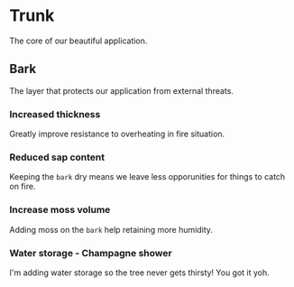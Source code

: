 # Trunk

The core of our beautiful application.


## Bark

The layer that protects our application from external threats.

### Increased thickness

Greatly improve resistance to overheating in fire situation.

### Reduced sap content

Keeping the `bark` dry means we leave less opporunities for things to catch on fire.

### Increase moss volume

Adding moss on the `bark` help retaining more humidity.

### Water storage - Champagne shower

I'm adding water storage so the tree never gets thirsty! You got it yoh.